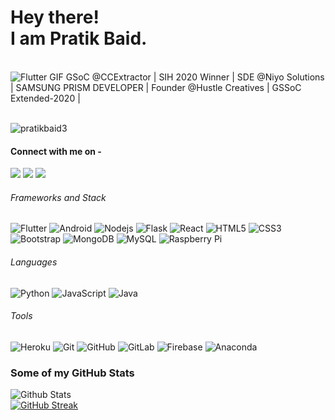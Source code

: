 # Hey there!<br>I am Pratik Baid.
<br>
<img src="https://media.giphy.com/media/E89xxATM4iZoPdr6Tb/giphy.gif" alt="Flutter GIF">
GSoC @CCExtractor | SIH 2020 Winner | SDE @Niyo Solutions | SAMSUNG PRISM DEVELOPER | Founder @Hustle Creatives | GSSoC Extended-2020 | <br><br>

<p align="left"> <img src="https://komarev.com/ghpvc/?username=pratikbaid3" alt="pratikbaid3" /> </p> 

#### Connect with me on - 
[<img src="https://img.shields.io/badge/linkedin-%230077B5.svg?&style=for-the-badge&logo=linkedin&logoColor=white" />](https://www.linkedin.com/in/pratik-baid-aa253980/) 
[<img src = "https://img.shields.io/badge/instagram-%23E4405F.svg?&style=for-the-badge&logo=instagram&logoColor=white">](https://www.instagram.com/pratik._.baid/)
[<img src ="https://img.shields.io/badge/Gmail-%23E4405F.svg?&style=for-the-badge&logo=gmail&logoColor=white">](mailto:pratikbaid3@gmail.com)

###### Frameworks and Stack
![Flutter](https://img.shields.io/badge/-Flutter-blue?style=for-the-badge&logo=flutter)
![Android](https://img.shields.io/badge/-Android-green?style=for-the-badge&logo=android)
![Nodejs](https://img.shields.io/badge/-Nodejs-black?style=for-the-badge&logo=Node.js)
![Flask](https://img.shields.io/badge/-Flask-blue?style=for-the-badge&logo=Flask)
![React](https://img.shields.io/badge/-React-black?style=for-the-badge&logo=react)
![HTML5](https://img.shields.io/badge/-HTML5-E34F26?style=for-the-badge&logo=html5&logoColor=white)
![CSS3](https://img.shields.io/badge/-CSS3-1572B6?style=for-the-badge&logo=css3)
![Bootstrap](https://img.shields.io/badge/-Bootstrap-563D7C?style=for-the-badge&logo=bootstrap)
![MongoDB](https://img.shields.io/badge/-MongoDB-black?style=for-the-badge&logo=mongodb)
![MySQL](https://img.shields.io/badge/-MySQL-pink?style=for-the-badge&logo=mysql)
![Raspberry Pi](https://img.shields.io/badge/-Raspberry%20Pi-C51A4A?style=for-the-badge&logo=Raspberry-Pi)


###### Languages
![Python](https://img.shields.io/badge/-Python-black?style=for-the-badge&logo=Python)
![JavaScript](https://img.shields.io/badge/-JavaScript-black?style=for-the-badge&logo=javascript)
![Java](https://img.shields.io/badge/-java-E34A86?style=for-the-badge&logo=java)

###### Tools
![Heroku](https://img.shields.io/badge/-Heroku-430098?style=for-the-badge&logo=heroku)
![Git](https://img.shields.io/badge/-Git-black?style=for-the-badge&logo=git)
![GitHub](https://img.shields.io/badge/-GitHub-181717?style=for-the-badge&logo=github)
![GitLab](https://img.shields.io/badge/-GitLab-FCA121?style=for-the-badge&logo=gitlab)
![Firebase](https://img.shields.io/badge/-Firebase-181717?style=for-the-badge&logo=firebase)
![Anaconda](https://img.shields.io/badge/-Anaconda-181717?style=for-the-badge&logo=anaconda)

### Some of my GitHub Stats
![Github Stats](https://github-readme-stats.vercel.app/api?username=pratikbaid3&count_private=true&show_icons=true&include_all_commits=true)<br/>
[![GitHub Streak](http://github-readme-streak-stats.herokuapp.com?user=pratikbaid3&theme=prussian&hide_border=true)](https://git.io/streak-stats)

